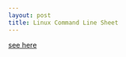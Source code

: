 ```yaml
---
layout: post
title: Linux Command Line Sheet
---
```

[see here](http://conqueringthecommandline.com/book)
